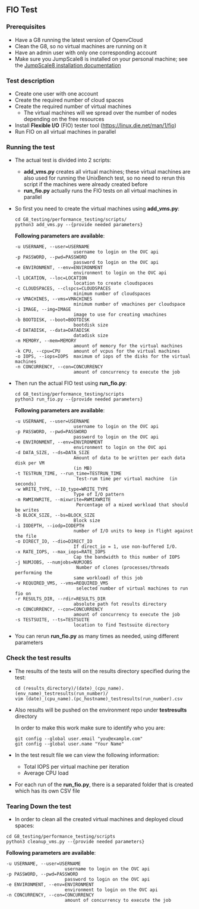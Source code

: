 ## FIO Test

### Prerequisites
- Have a G8 running the latest version of OpenvCloud
- Clean the G8, so no virtual machines are running on it
- Have an admin user with only one corresponding account
- Make sure you JumpScale8 is installed on your personal machine; see the [JumpScale8 installation documentation](https://github.com/Jumpscale/jumpscale_core8/blob/master/docs/GettingStarted/Installation.md)


### Test description
- Create one user with one account
- Create the required number of cloud spaces
- Create the required number of virtual machines
  - The virtual machines will we spread over the number of nodes depending on the free resources
- Install **Flexible I/O** (FIO) tester tool (https://linux.die.net/man/1/fio)
- Run FIO on all virtual machines in parallel


### Running the test
- The actual test is divided into 2 scripts:

  - **add_vms.py** creates all virtual machines; these virtual machines are also used for running the UnixBench test, so no need to rerun this script if the machines were already created before
  - **run_fio.py** actually runs the FIO tests on all virtual machines in parallel

- So first you need to create the virtual machines using **add_vms.py**:

  ```
  cd G8_testing/performance_testing/scripts/
  python3 add_vms.py --{provide needed parameters}
  ```

  **Following parameters are available**:

  ```
  -u USERNAME, --user=USERNAME
                        username to login on the OVC api
  -p PASSWORD, --pwd=PASSWORD
                        password to login on the OVC api
  -e ENVIRONMENT, --env=ENVIRONMENT
                        environment to login on the OVC api
  -l LOCATION, --loc=LOCATION
                        location to create cloudspaces
  -c CLOUDSPACES, --clspcs=CLOUDSPACES
                        minimum number of cloudspaces
  -v VMACHINES, --vms=VMACHINES
                        minimum number of vmachines per cloudspace
  -i IMAGE, --img=IMAGE
                        image to use for creating vmachines
  -b BOOTDISK, --boot=BOOTDISK
                        bootdisk size
  -d DATADISK, --data=DATADISK
                        datadisk size
  -m MEMORY, --mem=MEMORY
                        amount of memory for the virtual machines
  -k CPU, --cpu=CPU     amount of vcpus for the virtual machines
  -o IOPS, --iops=IOPS  maximum of iops of the disks for the virtual machines
  -n CONCURRENCY, --con=CONCURRENCY
                        amount of concurrency to execute the job
  ```

- Then run the actual FIO test using **run_fio.py**:

  ```
  cd G8_testing/performance_testing/scripts
  python3 run_fio.py --{provide needed parameters}
  ```

  **Following parameters are available**:

  ```
  -u USERNAME, --user=USERNAME
                        username to login on the OVC api
  -p PASSWORD, --pwd=PASSWORD
                        password to login on the OVC api
  -e ENVIRONMENT, --env=ENVIRONMENT
                        environment to login on the OVC api
  -d DATA_SIZE, --ds=DATA_SIZE
                        Amount of data to be written per each data disk per VM
                        (in MB)
  -t TESTRUN_TIME, --run_time=TESTRUN_TIME
                         Test-rum time per virtual machine  (in seconds)
  -w WRITE_TYPE, --IO_type=WRITE_TYPE
                        Type of I/O pattern
  -m RWMIXWRITE, --mixwrite=RWMIXWRITE
                         Percentage of a mixed workload that should be writes
  -b BLOCK_SIZE, --bs=BLOCK_SIZE
                        Block size
  -i IODEPTH, --iodp=IODEPTH
                        number of I/O units to keep in flight against the file
  -o DIRECT_IO, --dio=DIRECT_IO
                        If direct_io = 1, use non-buffered I/O.
  -x RATE_IOPS, --max_iops=RATE_IOPS
                        Cap the bandwidth to this number of IOPS
  -j NUMJOBS, --numjobs=NUMJOBS
                         Number of clones (processes/threads performing the
                        same workload) of this job
  -v REQUIRED_VMS, --vms=REQUIRED_VMS
                         selected number of virtual machines to run fio on
  -r RESULTS_DIR, --rdir=RESULTS_DIR
                        absolute path fot results directory
  -n CONCURRENCY, --con=CONCURRENCY
                        amount of concurrency to execute the job
  -s TESTSUITE, --ts=TESTSUITE
                        location to find Testsuite directory
  ```

- You can rerun **run\_fio.py** as many times as needed, using different parameters


### Check the test results
- The results of the tests will on the results directory specified during the test:

  ```
  cd (results_directory)/(date)_(cpu_name).(env_name)_testresults(run_number)/
  vim (date)_(cpu_name).(pc_hostname)_testresults(run_number).csv
  ```

- Also results will be pushed on the environment repo under **testresults** directory

  In order to make this work make sure to identify who you are:

  ```
  git config --global user.email "you@example.com"
  git config --global user.name "Your Name"
  ```

- In the test result file we can view the following information:
  - Total IOPS per virtual machine per iteration
  - Average CPU load

- For each run of the **run\_fio.py**, there is a separated folder that is created which has its own CSV file

### Tearing Down the test
 - In order to clean all the created virtual machines and deployed cloud spaces:
 
  ```
  cd G8_testing/performance_testing/scripts
  python3 cleanup_vms.py --{provide needed parameters}
  ```

  **Following parameters are available**:
  ```
  -u USERNAME, --user=USERNAME
                        username to login on the OVC api
  -p PASSWORD, --pwd=PASSWORD
                        password to login on the OVC api
  -e ENVIRONMENT, --env=ENVIRONMENT
                        environment to login on the OVC api
  -n CONCURRENCY, --con=CONCURRENCY
                        amount of concurrency to execute the job
  ```
